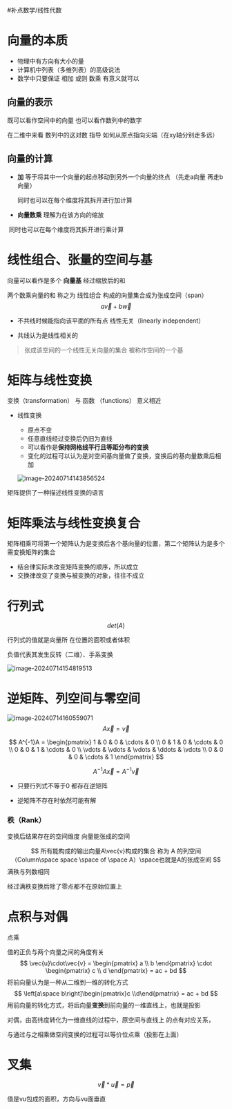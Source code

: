 #补点数学/线性代数
#  向量的本质

* 物理中有方向有大小的量
* 计算机中列表（多维列表）的高级说法
* 数学中只要保证 相加 或则 数乘 有意义就可以

 ## 向量的表示

既可以看作空间中的向量 也可以看作数列中的数字

在二维中来看 数列中的这对数 指导 如何从原点指向尖端（在xy轴分别走多远）

## 向量的计算

* **加** 等于将其中一个向量的起点移动到另外一个向量的终点 （先走a向量 再走b向量）

  同时也可以在每个维度将其拆开进行加计算

* **向量数乘** 理解为在该方向的缩放

​	同时也可以在每个维度将其拆开进行乘计算

# 线性组合、张量的空间与基

向量可以看作是多个 **向量基** 经过缩放后的和

两个数乘向量的和 称之为 线性组合  构成的向量集合成为张成空间（span）
$$
a\vec{v} + b\vec{w}
$$

* 不共线时候能指向该平面的所有点  线性无关（linearly independent）

* 共线认为是线性相关的

>  张成该空间的一个线性无关向量的集合  被称作空间的一个基 

# 矩阵与线性变换

 变换（transformation） 与 函数 （functions） 意义相近

* 线性变换
  * 原点不变
  * 任意直线经过变换后仍旧为直线
  * 可以看作是**保持网格线平行且等距分布的变换**
  * 变化的过程可以认为是对空间基向量做了变换，变换后的基向量数乘后相加

   ![image-20240714143856524](http://cdn.jsdelivr.net/gh/Thislu13/image_save@main/notebook/202407141438764.png)
  
   

矩阵提供了一种描述线性变换的语言

# 矩阵乘法与线性变换复合

  矩阵相乘可将第一个矩阵认为是变换后各个基向量的位置，第二个矩阵认为是多个需变换矩阵的集合

* 结合律实际未改变矩阵变换的顺序，所以成立
* 交换律改变了变换与被变换的对象，往往不成立

# 行列式

$$
det(A)  
$$

行列式的值就是向量所 在位置的面积或者体积

负值代表其发生反转（二维）、手系变换

![image-20240714154819513](http://cdn.jsdelivr.net/gh/Thislu13/image_save@main/notebook/202407141548544.png)

# 逆矩阵、列空间与零空间

![image-20240714160559071](http://cdn.jsdelivr.net/gh/Thislu13/image_save@main/notebook/202407141606670.png)
$$
A\vec{x} = \vec{v}
$$

$$
A^{-1}A = \begin{pmatrix}
1 & 0 & 0 & \cdots & 0 \\
0 & 1 & 0 & \cdots & 0 \\
0 & 0 & 1 & \cdots & 0 \\
\vdots & \vdots & \vdots & \ddots & \vdots \\
0 & 0 & 0 & \cdots & 1 
\end{pmatrix}
$$

$$
A^{-1}A\vec{x} = A^{-1}\vec{v}
$$

* 只要行列式不等于0  都存在逆矩阵 

* 逆矩阵不存在时依然可能有解

### **秩（Rank）**

变换后结果存在的空间维度 向量能张成的空间 


$$
所有能构成的输出向量A\vec{v}构成的集合 称为 A 的列空间 （Column\space space \space  of \space A）\space也就是A的张成空间
$$
满秩与列数相同

经过满秩变换后除了零点都不在原始位置上

# 点积与对偶

点乘

值的正负与两个向量之间的角度有关
$$
\vec{u}\cdot\vec{v} = \begin{pmatrix}
a \\
b
\end{pmatrix}
 \cdot 
\begin{pmatrix}
c \\
d
\end{pmatrix} = ac + bd
$$
将前向量认为是一种从二维到一维的转化方式
$$
\left[a\space b\right]\begin{pmatrix}c \\d\end{pmatrix}  = ac + bd
$$
用前向量的转化方式，将后向量**变换**到前向量的一维直线上，也就是投影



对偶，由高纬度转化为一维直线的过程中，原空间与直线上 的点有对应关系，

与通过与之相乘做空间变换的过程可以等价位点乘（投影在上面）

# 叉集

$$
\vec{v}* \vec{u} = \vec{p}
$$

值是vu包成的面积，方向与vu面垂直
